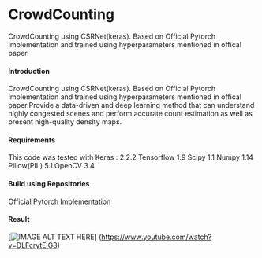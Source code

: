 # CrowdCounting
CrowdCounting using CSRNet(keras). Based on Official Pytorch Implementation and trained using hyperparameters mentioned in offical paper.


####  Introduction

CrowdCounting using CSRNet(keras). Based on Official Pytorch Implementation and trained using hyperparameters mentioned in offical paper.Provide a data-driven and deep learning method that can understand highly congested scenes and perform accurate count estimation as well as present high-quality density maps.

#### Requirements 

This code was tested with Keras : 2.2.2
Tensorflow 1.9
Scipy 1.1
Numpy 1.14
Pillow(PIL) 5.1
OpenCV 3.4

#### Build using Repositories

[Official Pytorch Implementation](https://github.com/leeyeehoo/CSRNet-pytorch)







#### Result


[![IMAGE ALT TEXT HERE](https://img.youtube.com/vi/DLFcrytElG8/0.jpg)]
(https://www.youtube.com/watch?v=DLFcrytElG8)


